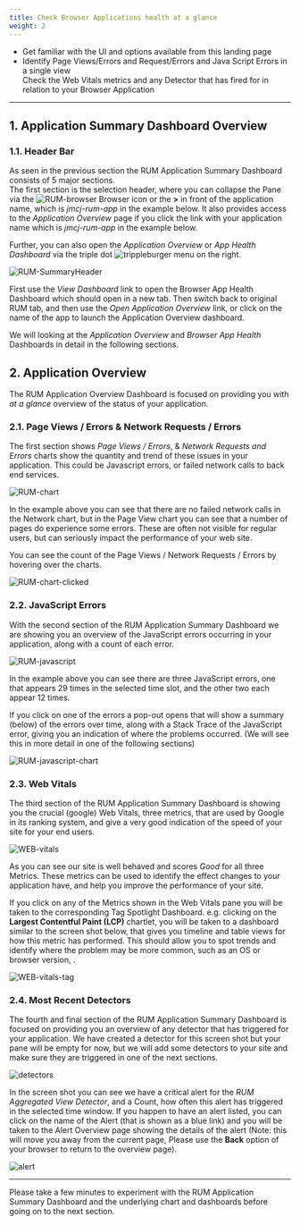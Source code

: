 ```yaml
---
title: Check Browser Applications health at a glance
weight: 2
---
```


* Get familiar with the UI and options available from this landing page
* Identify Page Views/Errors and Request/Errors and Java Script Errors in a single view </br>
  Check the Web Vitals metrics and any Detector that has fired for in relation to your Browser Application

---

## 1. Application Summary Dashboard Overview

### 1.1. Header Bar

As seen in the previous section the RUM Application Summary Dashboard consists of 5 major sections.</br>
The first section is the selection header, where you can collapse the Pane via the ![RUM-browser](../../images/browser.png) Browser icon or the **>** in front of the application name, which is *jmcj-rum-app* in the example below. It also provides access to the *Application Overview* page if you click the link with your application name which is *jmcj-rum-app* in the example below.

Further, you can also open the *Application Overview*  or *App Health Dashboard* via the triple dot ![trippleburger](../../images/trippleburger.png) menu on the right.

![RUM-SummaryHeader](../../images/summaryHeader.png)

First use the *View Dashboard* link to open the Browser App Health Dashboard which should open in a new tab.  Then switch back to original RUM tab, and then use the *Open Application Overview* link, or click on the name of the app to launch the Application Overview dashboard.

We will looking at the *Application Overview* and *Browser App Health* Dashboards in detail in the following sections.

## 2. Application Overview

The RUM Application Overview Dashboard is focused on providing you with *at a glance* overview of the status of your application.

### 2.1. Page Views / Errors & Network Requests / Errors

The first section shows *Page Views / Errors*, & *Network Requests and Errors* charts show the quantity and trend of these issues in your application. This could be Javascript errors, or failed  network calls to back end services.

![RUM-chart](../../images/RUM-Chart.png)

In the example above you can see that there are no failed network calls in the Network chart, but in the Page View chart you can see that a number of pages do experience some errors. These are often not visible for regular users, but can seriously impact the performance of your web site.

You can see the count of the Page Views / Network Requests / Errors by hovering over the charts.

![RUM-chart-clicked](../../images/RUM-Chart-Clicked.png)

### 2.2. JavaScript Errors

With the second section of the RUM Application Summary Dashboard we are showing you an overview of the JavaScript errors occurring in your application, along with a count of each error.

![RUM-javascript](../../images/RUM-Javascripterrors.png)

In the example above you can see there are three JavaScript errors, one that appears 29 times in the selected time slot, and the other two each appear 12 times.

If you click on one of the errors a pop-out opens that will show a summary (below) of the errors over time, along with a Stack Trace of the JavaScript error, giving you an indication of where the problems occurred. (We will see this in more detail in one of the following sections)

![RUM-javascript-chart](../../images/expandedRUmJAVAscript-error.png)

### 2.3. Web Vitals

The third section of the RUM Application Summary Dashboard is showing you the crucial (google) Web Vitals, three metrics, that are used by Google in its ranking system, and give a very good indication of the speed  of your site for your end users.

![WEB-vitals](../../images/RUM-QuickWebVitals.png)

As you can see our site is well behaved and scores *Good* for all three Metrics. These metrics can be used to identify the effect changes to your application have, and help you improve the performance of your site.

If you click on any of the Metrics shown in the Web Vitals pane you will be taken to the corresponding Tag Spotlight Dashboard.  e.g. clicking on the **Largest Contentful Paint (LCP)** chartlet, you will be taken to a dashboard similar to the screen shot below, that gives you timeline and table views for how this metric has performed. This should allow you to spot trends and identify where the problem may be more common, such as an OS or browser version, .

![WEB-vitals-tag](../../images/RUM-Tag-Spotlight.png)

### 2.4. Most Recent Detectors

The fourth and final section of the RUM Application Summary Dashboard is focused on providing you an overview of any detector that has triggered for your application. We have created a detector for this screen shot but your pane will be empty for now, but we will add some detectors to your site and make sure they are triggered in one of the next sections.

![detectors](../../images/rum-detector.png)

In the screen shot you can see we have a critical alert for the *RUM Aggregated View Detector*,  and a Count, how often this alert has triggered in the selected time window. If you happen to have an alert listed, you can click on the name of the Alert (that is shown as a blue link) and you will be taken to the Alert Overview page showing the details of the alert (Note: this will move you away from the current page, Please use the **Back** option of your browser to return to the overview page).

![alert](../../images/click-alert.png)

---

Please take a few minutes to experiment with the RUM Application Summary Dashboard  and the underlying chart and dashboards before going on to the next section.
